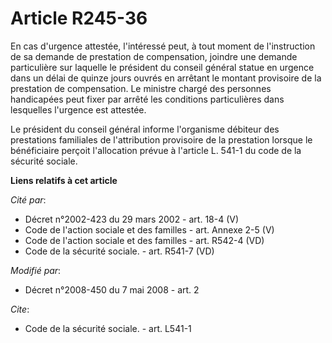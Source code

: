 # Article R245-36

En cas d'urgence attestée, l'intéressé peut, à tout moment de l'instruction de sa demande de prestation de compensation,
joindre une demande particulière sur laquelle le président du conseil général statue en urgence dans un délai de quinze jours
ouvrés en arrêtant le montant provisoire de la prestation de compensation. Le ministre chargé des personnes handicapées peut
fixer par arrêté les conditions particulières dans lesquelles l'urgence est attestée. 

Le président du conseil général informe l'organisme débiteur des prestations familiales de l'attribution provisoire de la
prestation lorsque le bénéficiaire perçoit l'allocation prévue à l'article L. 541-1 du code de la sécurité sociale.

**Liens relatifs à cet article**

_Cité par_:

  - Décret n°2002-423 du 29 mars 2002 - art. 18-4 (V)
  - Code de l'action sociale et des familles - art. Annexe 2-5 (V)
  - Code de l'action sociale et des familles - art. R542-4 (VD)
  - Code de la sécurité sociale. - art. R541-7 (VD)

_Modifié par_:

  - Décret n°2008-450 du 7 mai 2008 - art. 2

_Cite_:

  - Code de la sécurité sociale. - art. L541-1
